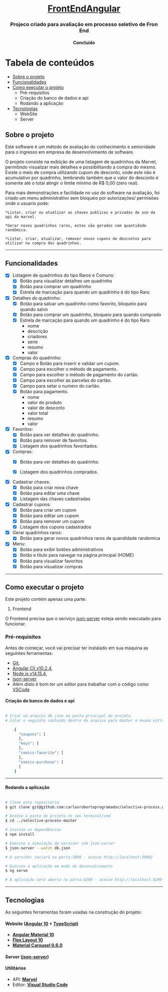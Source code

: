 <h1 align="center">
     <a href="#" alt="site do ecoleta"> FrontEndAngular </a>
</h1>

<h3 align="center">
    Projeco criado para avaliação em processo seletivo de Fron End
</h3>

<h4 align="center">
  Concluído
</h4>

Tabela de conteúdos
=================
<!--ts-->
   * [Sobre o projeto](#sobre)
   * [Funcionalidades](#funcionalidades)
   * [Como executar o projeto](#como-executar-o-projeto)
     * Pré-requisitos
     * Criação do banco de dados e api
     * Rodando a aplicação
   * [Tecnologias](#tecnologias)
     * WebSite
     * Server
<!--te-->


<a id="sobre"></a>
## Sobre o projeto

  Este software é um método de avaliação do conhecimento e senioridade para o ingresso em empresa de desenvolvimento de software.

  O projeto consiste na exibição de uma listagem de quadrinhos da Marvel, permitindo visualizar mais detalhes e possibilitando a compra do mesmo. Existe o meio de compra utilizando cupom de desconto, onde este não é acumulativo por quadrinho, lembrando também que o valor do desconto é somente até o total atingir o limite mínimo de R$ 0,00 (zero real).
  
  Para mais demonstrações e facilidade no uso do software na avaliação, foi criado um menu administrativo sem bloqueio por autorizações/ permisões onde o usuario pode:
  
    *Listar, criar ou atualizar as chaves publicas e privadas de uso da api da marvel.
  
    *Gerar novos quadrinhos raros, estes são gerados com quantidade randômica.
  
    *Listar, criar, atualizar, remover novos cupons de descontos para utilizar na compra dos quadrinhos.

---

<a id="funcionalidades"></a>
## Funcionalidades

- [x] Listagem de quadrinhos do tipo Raros e Comuns:
  - [x] Botão para visualizar detalhes um quadrinho
  - [x] Botão para comprar um quadrinho
  - [x] Estrela de marcação para quando um quadrinho é do tipo Raro

- [x] Detalhes do quadrinho:
  - [x] Botão para salvar um quadrinho como favorito, bloqueio para quando salvo
  - [x] Botão para comprar um quadrinho, bloqueio para quando comprado
  - [x] Estrela de marcação para quando um quadrinho é do tipo Raro
    - nome
    - descrição
    - criadores
    - serie
    - resumo
    - valor
 
 - [x] Compras do quadrinho:
    - [x] Campo e Botão para inserir e validar um cupom.
    - [x] Campo para escolher o método de pagamento.
    - [x] Campo para escolher o método de pagamento do cartão.
    - [x] Campo para escolher as parcelas do cartão. 
    - [x] Campo para setar o numero do cartão. 
    - [x] Botão para pagamento.
      - nome
      - valor do produto
      - valor de desconto
      - valor total
      - resumo
      - valor

 - [x] Favoritos:
    - [x] Botão para ver detalhes do quadrinho.
    - [x] Botão para remover de favoritos.
    - [x] Listagem dos quadrinhos favoritados.

 - [x] Compras:
    - [x] Botão para ver detalhes do quadrinho.
    - [x] Listagem dos quadrinhos comprados.

 
- [x] Cadastrar chaves:
    - [x] Botão para criar nova chave
    - [x] Botão para editar uma chave
    - [x] Listagem das chaves cadastradas

- [x] Cadastrar cupons:
    - [x] Botão para criar um cupom
    - [x] Botão para editar um cupom
    - [x] Botão para remover um cupom
    - [x] Listagem dos cupons cadastrados

- [x] Gerar quadrinhos raros:
    - [x] Botão para gerar novos quadrinhos raros de quandidade randomica

- [x] Menu:
    - [x] Botão para exibir botões administrativos
    - [x] Botão e título para navegar na página principal (HOME)
    - [x] Botão para visualizar favoritos
    - [x] Botão para visualizar compras
---

<a id="como-executar"></a>
## Como executar o projeto

Este projeto contém apenas uma parte:
1. Frontend

O Frontend  precisa que o seriviço [json-server](https://www.fabricadecodigo.com/json-server/) esteja sendo executado para funcionar.

<a id="pre-requisitos"></a>
### Pré-requisitos

Antes de começar, você vai precisar ter instalado em sua máquina as seguintes ferramentas:

   * [Git](https://git-scm.com),
   * [Angular Cli v10.2.4](https://github.com/angular/angular-cli/releases/tag/10.2.4),
   * [Node.js v14.15.4](https://nodejs.org/pt-br/blog/release/v14.15.0/),  
   * [json-server](https://www.fabricadecodigo.com/json-server/).  
   * Além disto é bom ter um editor para trabalhar com o código como [VSCode](https://code.visualstudio.com/)

<a id="instalando-as-ferramentas"></a>
#### Criação do banco de dados e api

```bash

# Criar um arquivo db.json na pasta principal do projeto
# Colar o seguinte conteúdo dentro do arquivo para manter a mesma estrutura do banco de dados que o front end vai consultar:

    {
      "coupons": [
      ],
      "keys": [
      ],
      "comics-favorite": [
      ],
      "comics-purchase": [
      ]
    }

```
---

<a id="rodando-a-aplicação-web"></a>
#### Rodando a aplicação

```bash

# Clone este repositório
$ git clone git@github.com:carlosrobertoprogramador/selective-process.git

# Acesse a pasta do projeto no seu terminal/cmd
$ cd ../selective-process-master

# Instale as dependências
$ npm install

# Execute a simulação de servidor com json-server
$ json-server --watch db.json

# O servidor inciará na porta:3000 - acesse http://localhost:3000/

# Execute a aplicação em modo de desenvolvimento
$ ng serve

# A aplicação será aberta na porta:4200 - acesse http://localhost:4200

```

---

<a id="tecnologias"></a>
## Tecnologias

As seguintes ferramentas foram usadas na construção do projeto:

#### **Website**  ([Angular 10](https://angular.io/cli)  +  [TypeScript](https://www.typescriptlang.org/))

-   **[Angular Material 10](https://material.angular.io/)**
-   **[Flex Layout 10](https://tburleson-layouts-demos.firebaseapp.com/#/docs)**
-   **[Material Carousel 0.6.0](https://gabrielbusarello.github.io/material2-carousel/)**


#### **Server**  ([json-server](https://www.fabricadecodigo.com/json-server/))

#### [](https://github.com/tgmarinho/Ecoleta#utilit%C3%A1rios)**Utilitários**

-   API:  **[Marvel](https://developer.marvel.com/docs)**
-   Editor:  **[Visual Studio Code](https://code.visualstudio.com/)**
